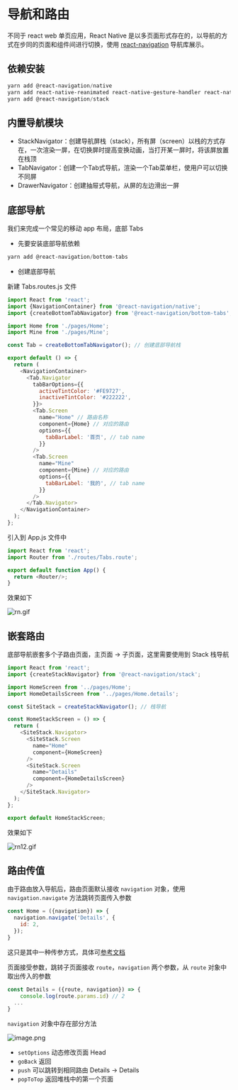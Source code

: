 # 导航和路由

不同于 react web 单页应用，React Native 是以多页面形式存在的，以导航的方式在步同的页面和组件间进行切换，使用 [react-navigation](https://reactnavigation.org/docs/getting-started) 导航库展示。

## 依赖安装
```powershell
yarn add @react-navigation/native
yarn add react-native-reanimated react-native-gesture-handler react-native-screens react-native-safe-area-context @react-native-community/masked-view
yarn add @react-navigation/stack
```

## 内置导航模块


- StackNavigator：创建导航屏栈（stack），所有屏（screen）以栈的方式存在，一次渲染一屏，在切换屏时提高变换动画，当打开某一屏时，将该屏放置在栈顶
- TabNavigator：创建一个Tab式导航，渲染一个Tab菜单栏，使用户可以切换不同屏
- DrawerNavigator：创建抽屉式导航，从屏的左边滑出一屏

## 底部导航

我们来完成一个常见的移动 app 布局，底部 Tabs

- 先要安装底部导航依赖

```powershell
yarn add @react-navigation/bottom-tabs
```

- 创建底部导航

新建 Tabs.routes.js 文件

```javascript
import React from 'react';
import {NavigationContainer} from '@react-navigation/native';
import {createBottomTabNavigator} from '@react-navigation/bottom-tabs';

import Home from './pages/Home';
import Mine from './pages/Mine';

const Tab = createBottomTabNavigator(); // 创建底部导航栈

export default () => {
  return (
    <NavigationContainer>
      <Tab.Navigator
        tabBarOptions={{
          activeTintColor: '#FE9727',
          inactiveTintColor: '#222222',
        }}>
        <Tab.Screen
          name="Home" // 路由名称
          component={Home} // 对应的路由
          options={{
            tabBarLabel: '首页', // tab name
          }}
        />
        <Tab.Screen
          name="Mine"
          component={Mine} // 对应的路由
          options={{
            tabBarLabel: '我的', // tab name
          }}
        />
      </Tab.Navigator>
    </NavigationContainer>
  );
};

```

引入到 App.js 文件中

```javascript
import React from 'react';
import Router from './routes/Tabs.route';

export default function App() {
  return <Router/>;
}
```
效果如下

![rn.gif](./images/routes/rn.gif)

## 嵌套路由
底部导航嵌套多个子路由页面，主页面 -> 子页面，这里需要使用到 Stack 栈导航
```javascript
import React from 'react';
import {createStackNavigator} from '@react-navigation/stack';

import HomeScreen from '../pages/Home';
import HomeDetailsScreen from '../pages/Home.details';

const SiteStack = createStackNavigator(); // 栈导航

const HomeStackScreen = () => {
  return (
    <SiteStack.Navigator>
      <SiteStack.Screen
        name="Home"
        component={HomeScreen}
      />
      <SiteStack.Screen
        name="Details"
        component={HomeDetailsScreen}
      />
    </SiteStack.Navigator>
  );
};

export default HomeStackScreen;
```
效果如下

![rn12.gif](./images/routes/rn12.gif)

## 路由传值
由于路由放入导航后，路由页面默认接收 `navigation` 对象，使用 `navigation.navigate` 方法跳转页面传入参数
```javascript
const Home = ({navigation}) => {
  navigation.navigate('Details', {
    id: 2,
  });
}
```
这只是其中一种传参方式，具体可[参考文档](https://reactnavigation.org/docs/route-prop)

页面接受参数，跳转子页面接收 `route`，`navigation` 两个参数，从 `route` 对象中取出传入的参数
```javascript
const Details = ({route, navigation}) => {
	console.log(route.params.id) // 2
  ...
}
```
`navigation` 对象中存在部分方法

![image.png](./images/routes/image1.png)

- `setOptions` 动态修改页面 Head 
- `goBack` 返回
- `push` 可以跳转到相同路由 Details -> Details
- `popToTop` 返回堆栈中的第一个页面
